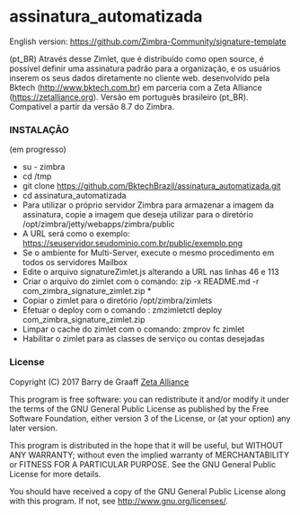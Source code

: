 # assinatura_automatizada

English version: https://github.com/Zimbra-Community/signature-template

(pt_BR)
Através desse Zimlet, que é distribuído como open source, é possível definir uma assinatura padrão para a organização, e os usuários inserem os seus dados diretamente no cliente web. desenvolvido pela Bktech (http://www.bktech.com.br) em parceria com a Zeta Alliance (https://zetalliance.org). Versão em português brasileiro (pt_BR). Compatível a partir da versão 8.7 do Zimbra.

### INSTALAÇÃO

(em progresso) 

-  su - zimbra
-  cd /tmp
-  git clone https://github.com/BktechBrazil/assinatura_automatizada.git
-  cd assinatura_automatizada
-  Para utilizar o próprio servidor Zimbra para armazenar a imagem da assinatura, copie a imagem que deseja utilizar para o diretório /opt/zimbra/jetty/webapps/zimbra/public
-  A URL será como o exemplo: https://seuservidor.seudominio.com.br/public/exemplo.png
-  Se o ambiente for Multi-Server, execute o mesmo procedimento em todos os servidores Mailbox
-  Edite o arquivo signatureZimlet.js alterando a URL nas linhas 46 e 113
-  Criar o arquivo do zimlet com o comando: zip -x README.md -r com_zimbra_signature_zimlet.zip *
-  Copiar o zimlet para o diretório /opt/zimbra/zimlets
-  Efetuar o deploy com o comando : zmzimletctl deploy com_zimbra_signature_zimlet.zip
-  Limpar o cache do zimlet com o comando: zmprov fc zimlet
-  Habilitar o zimlet para as classes de serviço ou contas desejadas

### License

Copyright (C) 2017  Barry de Graaff [Zeta Alliance](http://www.zetalliance.org/)

This program is free software: you can redistribute it and/or modify
it under the terms of the GNU General Public License as published by
the Free Software Foundation, either version 3 of the License, or
(at your option) any later version.

This program is distributed in the hope that it will be useful,
but WITHOUT ANY WARRANTY; without even the implied warranty of
MERCHANTABILITY or FITNESS FOR A PARTICULAR PURPOSE.  See the
GNU General Public License for more details.

You should have received a copy of the GNU General Public License
along with this program.  If not, see http://www.gnu.org/licenses/.
